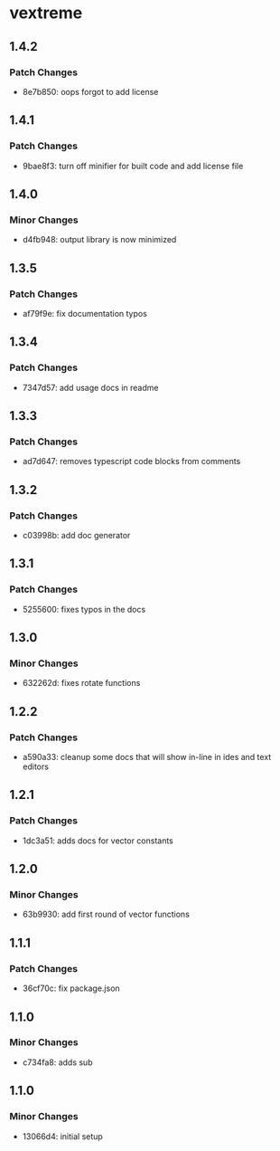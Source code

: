 # vextreme

## 1.4.2

### Patch Changes

- 8e7b850: oops forgot to add license

## 1.4.1

### Patch Changes

- 9bae8f3: turn off minifier for built code and add license file

## 1.4.0

### Minor Changes

- d4fb948: output library is now minimized

## 1.3.5

### Patch Changes

- af79f9e: fix documentation typos

## 1.3.4

### Patch Changes

- 7347d57: add usage docs in readme

## 1.3.3

### Patch Changes

- ad7d647: removes typescript code blocks from comments

## 1.3.2

### Patch Changes

- c03998b: add doc generator

## 1.3.1

### Patch Changes

- 5255600: fixes typos in the docs

## 1.3.0

### Minor Changes

- 632262d: fixes rotate functions

## 1.2.2

### Patch Changes

- a590a33: cleanup some docs that will show in-line in ides and text editors

## 1.2.1

### Patch Changes

- 1dc3a51: adds docs for vector constants

## 1.2.0

### Minor Changes

- 63b9930: add first round of vector functions

## 1.1.1

### Patch Changes

- 36cf70c: fix package.json

## 1.1.0

### Minor Changes

- c734fa8: adds sub

## 1.1.0

### Minor Changes

- 13066d4: initial setup
